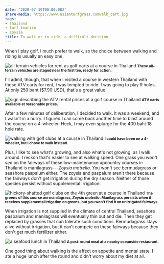 ```yaml
---
date: "2020-07-19T00:00:00Z"
share-media: https://www.asianturfgrass.comwalk_cart.jpg
tags:
- thailand
- turf tourism
- zoysia
title: To walk or to ride, a difficult decision
---
```


When I play golf, I much prefer to walk, so the choice between walking and riding is usually an easy one.

![all terrain vehicles for rent as golf carts at a course in Thailand](cart.jpg)
<small><strong>These all-terrain vehicles are staged near the first tee, ready for action.</strong></small>

I'll admit, though, that when I visited a course in western Thailand with these ATV carts for rent, I was tempted to ride. I was going to play 9 holes. At only 250 baht ($7.90 USD), that's a great value.

![sign describing the ATV rental prices at a golf course in Thailand](cart_sign.jpg)
<small><strong>ATV carts available at reasonable prices.</strong></small>

After a few minutes of deliberation, I decided to walk. It was a weekend, and I wasn't in a hurry. I figured I can come back another time to blast around the course on a 4-wheeler. Heck, I may even splurge for the 400 baht 18 hole rate. 

![walking with golf clubs at a course in Thailand](walking.jpg)
<small><strong>I could have been on a 4-wheeler, but I chose to walk instead.</strong></small>

Plus, I like to see what's growing, and also what's not growing, as I walk around. I reckon that's easier to see at walking speed. One grass you *won't see* on the fairways of these low-maintenance upcountry courses in Thailand is manilagrass---*Zoysia matrella*. You won't see bermudagrass or seashore paspalum either. The zoysia and paspalum aren't there because the fairways don't get irrigation during the dry season. Neither of those species persist without supplemental irrigation.

![hickory-shafted golf clubs on the 4th green at a course in Thailand](dolphin_4green.jpg)
<small><strong>The greens of this course are manilagrass, *Zoysia matrella*. Manilagrass persists when it receives supplemental irrigation on greens, but you won't find it on unirrigated fairways.</strong></small>

When irrigation is not supplied in the climate of central Thailand, seashore paspalum and manilagrass will eventually thin out and die. Then they get replaced by grasses that can tolerate such conditions. Bermudagrass stays alive without irrigation, but it can't compete on these fairways because they don't get much fertilizer either. 

![a seafood lunch in Thailand](lunch.jpg)
<small><strong>A post-round meal at a nearby oceanside restaurant.</strong></small>

One good thing about walking is the affect on appetite and mental state. I ate a huge lunch after the round and didn't worry about my diet at all.
